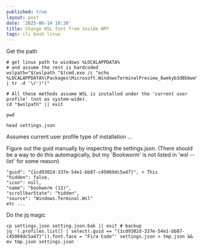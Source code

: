 ```yaml
---
published: true
layout: post
date: '2025-06-14 18:30'
title: Change WSL font from inside WM?
tags: cli bash linux 
---
```

Get the path

    # get linux path to windows %LOCALAPPDATA%
    # and assume the rest is hardcoded
    wslpath="$(wslpath "$(cmd.exe /c "echo %LOCALAPPDATA%\Packages\Microsoft.WindowsTerminalPreview_8wekyb3d8bbwe\LocalState" | tr -d '\r')")"

    # All these methods assume WSL is installed under the 'current user profile' (not as system-wide).
    cd "$wslpath" || exit

    pwd

    head settings.json

Assumes current user profile type of installation ...

Figure out the guid manually by inspecting the settings.json. (There should be a way to do this automagically, but my 'Bookworm' is not listed in 'wsl --list' for some reason)

    "guid": "{1cd9302d-337e-54e1-bb87-c45069dc5a47}", < This
    "hidden": false,
    "icon": null,
    "name": "bookworm (12)",
    "scrollbarState": "hidden",
    "source": "Windows.Terminal.Wsl"
    etc ...

Do the jq magic

    cp settings.json setting.json.bak || exit # backup
    jq '(.profiles.list[] | select(.guid == "{1cd9302d-337e-54e1-bb87-c45069dc5a47}")).font.face = "Fira Code"' settings.json > tmp.json && mv tmp.json settings.json
